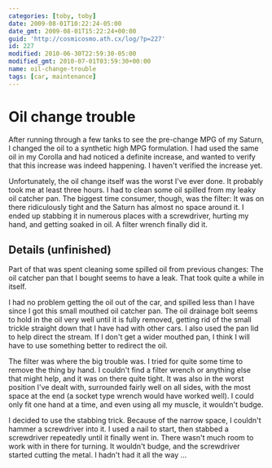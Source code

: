 ```yaml
---
categories: [toby, toby]
date: 2009-08-01T10:22:24-05:00
date_gmt: 2009-08-01T15:22:24+00:00
guid: 'http://cosmicosmo.ath.cx/log/?p=227'
id: 227
modified: 2010-06-30T22:59:30-05:00
modified_gmt: 2010-07-01T03:59:30+00:00
name: oil-change-trouble
tags: [car, maintenance]
---
```


Oil change trouble
==================

After running through a few tanks to see the pre-change MPG of my Saturn, I changed the oil to a synthetic high MPG formulation.  I had used the same oil in my Corolla and had noticed a definite increase, and wanted to verify that this increase was indeed happening.  I haven't verified the increase yet.

Unfortunately, the oil change itself was the worst I've ever done.  It probably took me at least three hours.  I had to clean some oil spilled from my leaky oil catcher pan.  The biggest time consumer, though, was the filter:  It was on there ridiculously tight and the Saturn has almost no space around it.  I ended up stabbing it in numerous places with a screwdriver, hurting my hand, and getting soaked in oil.  A filter wrench finally did it.

<!--more-->
Details (unfinished)
--------------------

Part of that was spent cleaning some spilled oil from previous changes:  The oil catcher pan that I bought seems to have a leak.  That took quite a while in itself.

I had no problem getting the oil out of the car, and spilled less than I have since I got this small mouthed oil catcher pan.  The oil drainage bolt seems to hold in the oil very well until it is fully removed, getting rid of the small trickle straight down that I have had with other cars.  I also used the pan lid to help direct the stream.  If I don't get a wider mouthed pan, I think I will have to use something better to redirect the oil.

The filter was where the big trouble was.  I tried for quite some time to remove the thing by hand.  I couldn't find a filter wrench or anything else that might help, and it was on there quite tight.  It was also in the worst position I've dealt with, surrounded fairly well on all sides, with the most space at the end (a socket type wrench would have worked well).  I could only fit one hand at a time, and even using all my muscle, it wouldn't budge.

I decided to use the stabbing trick.  Because of the narrow space, I couldn't hammer a screwdriver into it.  I used a nail to start, then stabbed a screwdriver repeatedly until it finally went in.  There wasn't much room to work with in there for turning.  It wouldn't budge, and the screwdriver started cutting the metal.  I hadn't had it all the way
...
